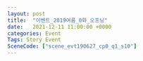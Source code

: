 ```yaml
---
layout: post
title:  "이벤트_2019여름_0화_오프닝"
date:   2021-12-11 11:00:00 +0000
categories: Event
Tags: Story Event
SceneCode: ["scene_evt190627_cp0_q1_s10"]
---
```

